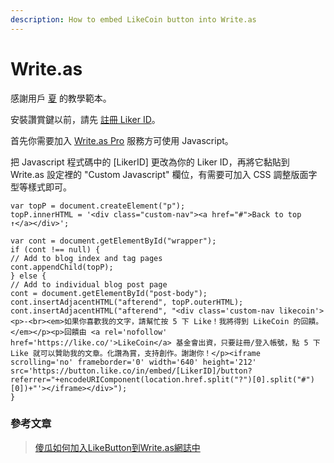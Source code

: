 ```yaml
---
description: How to embed LikeCoin button into Write.as
---
```


# Write.as

感謝用戶 [夏](https://natsushyo.me/) 的教學範本。

安裝讚賞鍵以前，請先 [註冊 Liker ID](https://docs.like.co/v/zh/user-guide/liker-id/how-to-register-a-liker-id)。

首先你需要加入 [Write.as Pro](https://write.as/pro) 服務方可使用 Javascript。

把 Javascript 程式碼中的 \[LikerID\] 更改為你的 Liker ID，再將它黏貼到 Write.as 設定裡的 "Custom Javascript" 欄位，有需要可加入 CSS 調整版面字型等樣式即可。

```text
var topP = document.createElement("p");
topP.innerHTML = '<div class="custom-nav"><a href="#">Back to top ↑</a></div>';

var cont = document.getElementById("wrapper");
if (cont !== null) {
// Add to blog index and tag pages
cont.appendChild(topP);
} else {
// Add to individual blog post page
cont = document.getElementById("post-body");
cont.insertAdjacentHTML("afterend", topP.outerHTML);
cont.insertAdjacentHTML("afterend", "<div class='custom-nav likecoin'><p>-<br><em>如果你喜歡我的文字，請幫忙按 5 下 Like！我將得到 LikeCoin 的回饋。</em></p><p>回饋由 <a rel='nofollow'  href='https://like.co/'>LikeCoin</a> 基金會出資，只要註冊/登入帳號，點 5 下 Like 就可以贊助我的文章。化讚為賞，支持創作。謝謝你！</p><iframe scrolling='no' frameborder='0' width='640' height='212' src='https://button.like.co/in/embed/[LikerID]/button?referrer="+encodeURIComponent(location.href.split("?")[0].split("#")[0])+"'></iframe></div>");
}
```

### 參考文章

> [傻瓜如何加入LikeButton到Write.as網誌中](https://natsushyo.me/sha-gua-ru-he-jia-ru-likebuttondao-write-aswang-zhi-zhong)

